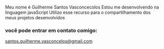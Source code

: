 Meu nome é Guilherme Santos Vasconcecolos 
Estou me desenvolvendo na linguagem javaScript 
Utilizo esse recurso para o compartilhamento dos meus projetos desenvolvidos 
### você pode entrar em contato comigo: 
santos.guilherme.vasconcelos@gmail.com
